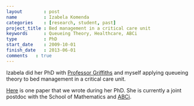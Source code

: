 ```yaml
---
layout        : post
name          : Izabela Komenda
categories    : [research, student, past]
project_title : Bed management in a critical care unit
keywords      : Queueing Theory, Healthcare, ABCi
type          : PhD
start_date    : 2009-10-01
finish_date   : 2013-06-01
comments   : true
---
```


Izabela did her PhD with [Professor Griffiths](http://www.cardiff.ac.uk/maths/contactsandpeople/profiles/griffiths.html) and myself applying queueing theory to bed management in a critical care unit.

[Here](http://imaman.oxfordjournals.org/content/24/2/137) is one paper that we wrote during her PhD.
She is currently a joint postdoc with the School of Mathematics and [ABCi](http://www.wales.nhs.uk/sitesplus/866/page/69733).
